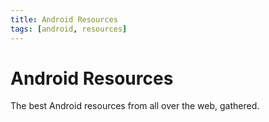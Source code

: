 ```yaml
---
title: Android Resources
tags: [android, resources]
---
```


# Android Resources

The best Android resources from all over the web, gathered.


